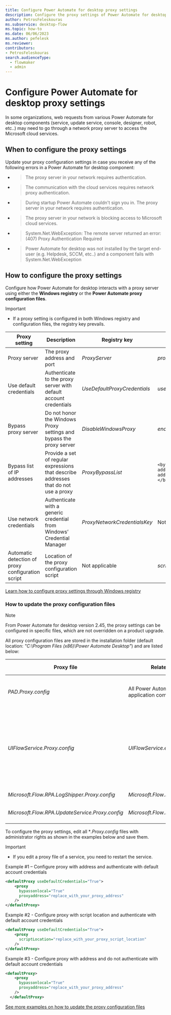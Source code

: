```yaml
---
title: Configure Power Automate for desktop proxy settings
description: Configure the proxy settings of Power Automate for desktop to enable PAD components to access the Microsoft cloud services.
author: PetrosFeleskouras
ms.subservice: desktop-flow
ms.topic: how-to
ms.date: 06/06/2023
ms.author: pefelesk
ms.reviewer: 
contributors:
- PetrosFeleskouras
search.audienceType: 
  - flowmaker
  - admin
---
```

# Configure Power Automate for desktop proxy settings

In some organizations, web requests from various Power Automate for desktop components (service, update service, console, designer, robot, etc..) may need to go through a network proxy server to access the Microsoft cloud services. 

## When to configure the proxy settings

Update your proxy configuration settings in case you receive any of the following errors in a Power Automate for desktop component:

- > The proxy server in your network requires authentication.
- > The communication with the cloud services requires network proxy authentication.
- > During startup Power Automate couldn't sign you in. The proxy server in your network requires authentication.
- > The proxy server in your network is blocking access to Microsoft cloud services.
- > System.Net.WebException: The remote server returned an error: (407) Proxy Authentication Required
- > Power Automate for desktop was not installed by the target end-user (e.g. Helpdesk, SCCM, etc..) and a component fails with System.Net.WebException

## How to configure the proxy settings

Configure how Power Automate for desktop interacts with a proxy server using either the **Windows registry** or the **Power Automate proxy configuration files**. 
> [!IMPORTANT]
> - If a proxy setting is configured in both Windows registry and configuration files, the registry key prevails.

| Proxy setting | Description | Registry key | Configuration file element/value |
|---|---|---|---|
| Proxy server | The proxy address and port | *ProxyServer* | *proxyaddress="your_proxy_address"* |
| Use default credentials | Authenticate to the proxy server with default account credentials | *UseDefaultProxyCredentials* | *useDefaultCredentials="True"* |
| Bypass proxy server | Do not honor the Windows Proxy settings and bypass the proxy server | *DisableWindowsProxy* | *enabled ="False"* |
| Bypass list of IP addresses | Provide a set of regular expressions that describe addresses that do not use a proxy | *ProxyBypassList* |  ```<bypasslist> <add address="bypassed_address" /> <add address="bypassed_address" /> </bypasslist> ``` |
| Use network credentials | Authenticate with a generic credential from Windows’ Credential Manager | *ProxyNetworkCredentialsKey* | Not applicable |
| Automatic detection of proxy configuration script | Location of the proxy configuration script | Not applicable | *scriptLocation="your_proxy_script_location"* |

[Learn how to configure proxy settings through Windows registry](..\governance.md#configure-power-automate-for-desktop-to-interact-with-a-corporate-proxy-server)

### How to update the proxy configuration files

> [!NOTE]
> From Power Automate for desktop version 2.45, the proxy settings can be configured in specific files, which are not overridden on a product upgrade.

All proxy configuration files are stored in the installation folder (default location: *"C:\Program Files (x86)\Power Automate Desktop"*) and are listed below:

| Proxy file | Related component | Description | Component type | Account type |
|---|---|---|---|---|
| *PAD.Proxy.config* | All Power Automate for desktop application components | Console, Designer, Machine runtime app, etc.. | Application | User |
| *UIFlowService.Proxy.config* | *UIFlowService.exe* | The Power Automate service (UIFlowService) communicates with Power Automate cloud services for machine registration and running desktop flows | Service | Virtual account |
| *Microsoft.Flow.RPA.LogShipper.Proxy.config* | *Microsoft.Flow.RPA.LogShipper.exe* | Logs collector service | Service | NetworkService |
| *Microsoft.Flow.RPA.UpdateService.Proxy.config* | *Microsoft.Flow.RPA.UpdateService.exe* | Update applications service | Service | System |

To configure the proxy settings, edit all **.Proxy.config* files with administrator rights as shown in the examples below and save them.

> [!IMPORTANT]
> - If you edit a proxy file of a service, you need to restart the service.

Example #1 – Configure proxy with address and authenticate with default account credentials
```xml
<defaultProxy useDefaultCredentials="True"> 
    <proxy
      bypassonlocal="True"
      proxyaddress="replace_with_your_proxy_address"
    />
</defaultProxy>
```

Example #2 - Configure proxy with script location and authenticate with default account credentials
```xml
<defaultProxy useDefaultCredentials="True"> 
    <proxy
      scriptLocation="replace_with_your_proxy_script_location"
    />
</defaultProxy>
```

Example #3 - Configure proxy with address and do not authenticate with default account credentials
```xml
<defaultProxy> 
    <proxy
      bypassonlocal="True"
      proxyaddress="replace_with_your_proxy_address"
    />
  </defaultProxy>
```
[See more examples on how to update the proxy configuration files](https://learn.microsoft.com/dotnet/framework/configure-apps/file-schema/network/defaultproxy-element-network-settings)

